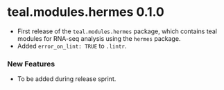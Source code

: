 # teal.modules.hermes 0.1.0
* First release of the `teal.modules.hermes` package, which contains teal modules for RNA-seq analysis using the `hermes` package.
* Added `error_on_lint: TRUE` to `.lintr`.

### New Features
* To be added during release sprint.
